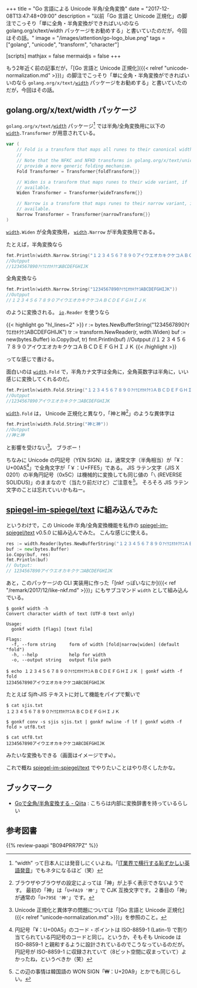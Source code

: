 +++
title = "Go 言語による Unicode 半角/全角変換"
date =  "2017-12-08T13:47:48+09:00"
description = "以前「Go 言語と Unicode 正規化」の脚注でこっそり「単に全角・半角変換ができればいいのなら golang.org/x/text/width パッケージをお勧めする」と書いていたのだが，今回はその話。"
image = "/images/attention/go-logo_blue.png"
tags = ["golang", "unicode", "transform", "character"]

[scripts]
  mathjax = false
  mermaidjs = false
+++

もう2年近く前の記事だが，「[Go 言語と Unicode 正規化]({{< relref "unicode-normalization.md" >}})」の脚注でこっそり「単に全角・半角変換ができればいいのなら `golang.org/x/text/`[`width`] パッケージをお勧めする」と書いていたのだが，今回はその話。

## golang.org/x/text/width パッケージ

`golang.org/x/text/`[`width`] パッケージ[^wdth] では半角/全角変換用に以下の [`width`]`.Transformer` が用意されている。

[^wdth]: “width” って日本人には発音しにくいよね。「[IT業界で横行する恥ずかしい英語発音](https://qiita.com/ryounagaoka/items/290885ee3291b393fe1f "IT業界で横行する恥ずかしい英語発音 - Qiita")」でもネタになるほど（笑）

```go
var (
	// Fold is a transform that maps all runes to their canonical width.
	//
	// Note that the NFKC and NFKD transforms in golang.org/x/text/unicode/norm
	// provide a more generic folding mechanism.
	Fold Transformer = Transformer{foldTransform{}}

	// Widen is a transform that maps runes to their wide variant, if
	// available.
	Widen Transformer = Transformer{wideTransform{}}

	// Narrow is a transform that maps runes to their narrow variant, if
	// available.
	Narrow Transformer = Transformer{narrowTransform{}}
)
```

[`width`]`.Widen` が全角変換用， [`width`]`.Narrow` が半角変換用である。 

たとえば，半角変換なら

```go
fmt.Println(width.Narrow.String("１２３４５６７８９０アイウエオカキクケコＡＢＣＤＥＦＧＨＩＪＫ"))
//Outpput
//1234567890ｱｲｳｴｵｶｷｸｹｺABCDEFGHIJK
```

全角変換なら

```go
fmt.Println(width.Narrow.String("1234567890ｱｲｳｴｵｶｷｸｹｺABCDEFGHIJK"))
//Outpput
//１２３４５６７８９０アイウエオカキクケコＡＢＣＤＥＦＧＨＩＪＫ
```

のように変換される。
[`io`]`.Reader` を使うなら

{{< highlight go "hl_lines=2" >}}
r := bytes.NewBufferString("1234567890ｱｲｳｴｵｶｷｸｹｺABCDEFGHIJK")
tr := transform.NewReader(r, wdth.Widen)
buf := new(bytes.Buffer)
io.Copy(buf, tr)
fmt.Println(buf)
//Outpput
//１２３４５６７８９０アイウエオカキクケコＡＢＣＤＥＦＧＨＩＪＫ
{{< /highlight >}}

ってな感じで書ける。

面白いのは [`width`]`.Fold` で，半角カナ文字は全角に，全角英数字は半角に，いい感じに変換してくれるのだ。

```go
fmt.Println(width.Fold.String("１２３４５６７８９０ｱｲｳｴｵｶｷｸｹｺＡＢＣＤＥＦＧＨＩＪＫ"))
//Outpput
//1234567890アイウエオカキクケコABCDEFGHIJK
```

[`width`]`.Fold` は， Unicode 正規化と異なり，「神と神[^fnt1]」のような異体字は

[^fnt1]: ブラウザやブラウザの設定によっては「神」が上手く表示できないようです。 最初の「神」は「`U+FA19 '神'`」で CJK 互換文字です。２番目の「神」が通常の「`U+795E '神'`」です。

```go
fmt.Println(width.Fold.String("神と神"))
//Outpput
//神と神
```

と影響を受けない[^un1]。
ブラボー！

[^un1]: Unicode 正規化と異体字の問題については「[Go 言語と Unicode 正規化]({{< relref "unicode-normalization.md" >}})」を参照のこと。

ちなみに Unicode の円記号（YEN SIGN）は，通常文字（半角相当）が「¥：U+00A5[^yen1]」で全角文字が「￥：U+FFE5」である。
JIS ラテン文字（JIS X 0201）の半角円記号（0x5C）は機械的に変換しても同じ値の「`\` (REVERSE SOLIDUS)」のままなので（当たり前だけど）ご注意を[^ws]。
そろそろ JIS ラテン文字のことは忘れていいかもねー。

[^ws]: この辺の事情は韓国語の WON SIGN「₩：U+20A9」とかでも同じらしい。

[^yen1]: 円記号「¥：U+00A5」のコード・ポイントは ISO-8859-1 (Latin-1) で割り当てられている円記号のコードと同じ。というか，そもそも Unicode は ISO-8859-1 と親和するように設計されているのでこうなっているのだが。円記号が ISO-8859-1 に収録されていて（8ビット空間に収まっていて）よかったね，というべきか（笑）

## [spiegel-im-spiegel/text] に組み込んでみた

というわけで，この Unicode 半角/全角変換機能を私作の [spiegel-im-spiegel/text] v0.5.0 に組み込んでみた。
こんな感じに使える。

```go
res := width.Reader(bytes.NewBufferString("１２３４５６７８９０ｱｲｳｴｵｶｷｸｹｺＡＢＣＤＥＦＧＨＩＪＫ"), width.Fold)
buf := new(bytes.Buffer)
io.Copy(buf, res)
fmt.Println(buf)
// Output:
// 1234567890アイウエオカキクケコABCDEFGHIJK
```

あと，このパッケージの CLI 実装用に作った「[nkf っぽいなにか]({{< ref "/remark/2017/12/like-nkf.md" >}})」にもサブコマンド `width` として組み込んでいる。

```text
$ gonkf width -h
Convert character width of text (UTF-8 text only)

Usage:
  gonkf width [flags] [text file]

Flags:
  -f, --form string     form of width [fold|narrow|widen] (default "fold")
  -h, --help            help for width
  -o, --output string   output file path

$ echo １２３４５６７８９０ｱｲｳｴｵｶｷｸｹｺＡＢＣＤＥＦＧＨＩＪＫ | gonkf width -f fold
1234567890アイウエオカキクケコABCDEFGHIJK
```

たとえば Sjift-JIS テキストに対して機能をパイプで繋いで

```text
$ cat sjis.txt
１２３４５６７８９０ｱｲｳｴｵｶｷｸｹｺＡＢＣＤＥＦＧＨＩＪＫ

$ gonkf conv -s sjis sjis.txt | gonkf nwline -f lf | gonkf width -f fold > utf8.txt

$ cat utf8.txt
1234567890アイウエオカキクケコABCDEFGHIJK
```

みたいな変換もできる（画面はイメージです`w`）。

これで概ね [spiegel-im-spiegel/text] でやりたいことはやり尽くしたかな。

[Go 言語]: https://golang.org/ "The Go Programming Language"
[`norm`]: https://godoc.org/golang.org/x/text/unicode/norm "norm - GoDoc"
[`width`]: https://godoc.org/golang.org/x/text/width "width - GoDoc"
[`transform`]: https://godoc.org/golang.org/x/text/transform "transform - GoDoc"
[`io`]: https://golang.org/pkg/io/ "io - The Go Programming Language"
[spiegel-im-spiegel/text]: https://github.com/spiegel-im-spiegel/text "spiegel-im-spiegel/text: Encoding/Decoding Text Package by Golang"

## ブックマーク

- [Goで全角/半角変換する - Qiita](https://qiita.com/ktnyt/items/ee56d5425e1c0ad42094) : こちらは内部に変換辞書を持っているらしい

## 参考図書

{{% review-paapi "B094PRR7PZ" %}} <!-- プログラミング言語Go -->
